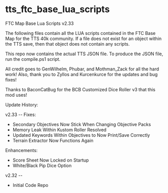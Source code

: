 # tts_ftc_base_lua_scripts
FTC Map Base Lua Scripts v2.33

The following files contain all the LUA scripts contained in the FTC Base Map for the TTS 40k community. If a file does not exist for an object within the TTS save, then that
object does not contain any scripts.

This repo now contains the actual TTS JSON file. To produce the JSON file, run the compile.ps1 script.

All credit goes to GenWilhelm, Phubar, and Mothman_Zack for all the hard work! Also, thank you to Zyllos and Kurcenkurce for the updates and bug fixes!

Thanks to BaconCatBug for the BCB Customized Dice Roller v3 that this mod uses!

Update History:

v2.33 --
  Fixes:
  - Secondary Objectives Now Stick When Changing Objective Packs
  - Memory Leak Within Kustom Roller Resolved
  - Updated Keywords Within Objectives to Now Print/Save Correctly
  - Terrain Extractor Now Functions Again

  Enhancements:
  - Score Sheet Now Locked on Startup
  - White/Black Pip Dice Option

v2.32 --
  - Initial Code Repo
